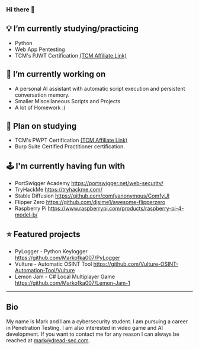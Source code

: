 ### Hi there 👋

## 💡 I’m currently studying/practicing
- Python
- Web App Pentesting
- TCM's PJWT Certification [(TCM Affiliate Link)](https://academy.tcm-sec.com/?affcode=770707_hn58qs9_)

## 🧠 I’m currently working on
- A personal AI assistant with automatic script execution and persistent conversation memory.
- Smaller Miscellaneous Scripts and Projects
- A lot of Homework :(

## 🌱 Plan on studying
- TCM's PWPT Certification [(TCM Affiliate Link)](https://academy.tcm-sec.com/?affcode=770707_hn58qs9_)
- Burp Suite Certified Practitioner certification.

## 🕹 I'm currently having fun with
- PortSwigger Academy https://portswigger.net/web-security/
- TryHackMe https://tryhackme.com/
- Stable Diffusion https://github.com/comfyanonymous/ComfyUI
- Flipper Zero https://github.com/djsime1/awesome-flipperzero
- Raspberry Pi https://www.raspberrypi.com/products/raspberry-pi-4-model-b/

## ⭐ Featured projects
- PyLogger - Python Keylogger https://github.com/Markofka007/PyLogger
- Vulture - Automatic OSINT Tool https://github.com/Vulture-OSINT-Automation-Tool/Vulture
- Lemon Jam - C# Local Multiplayer Game https://github.com/Markofka007/Lemon-Jam-1

---

## Bio
My name is Mark and I am a cybersecurity student. I am pursuing a career in Penetration Testing. I am also interested in video game and AI development. If you want to contact me for any reason I can always be reached at mark@dread-sec.com.
